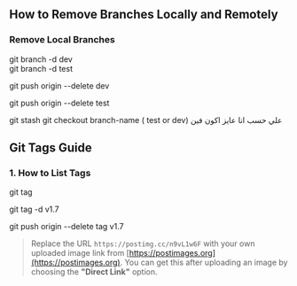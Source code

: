 ## How to Remove Branches Locally and Remotely

###  Remove Local Branches

git branch -d dev      
git branch -d test    

git push origin --delete dev

git push origin --delete test



git stash
git checkout branch-name ( test or dev) علي حسب انا عايز اكون فين


##  Git Tags Guide

###  1. How to List Tags
git tag


git tag -d v1.7


git push origin --delete tag v1.7



> Replace the URL `https://postimg.cc/n9vL1w6F` with your own uploaded image link from [https://postimages.org](https://postimages.org). You can get this after uploading an image by choosing the **"Direct Link"** option.
